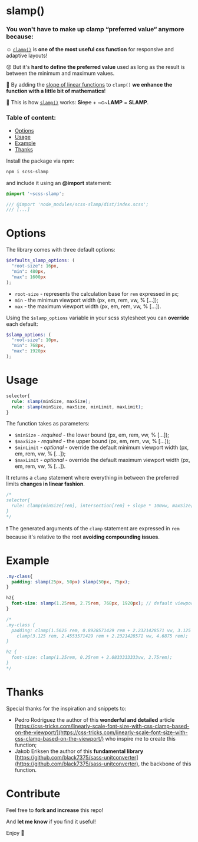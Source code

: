 
# slamp()
### You won't have to make up clamp “preferred value“ anymore because:

:relaxed: [`clamp()`](https://developer.mozilla.org/en-US/docs/Web/CSS/clamp()) is **one of the most useful css function** for responsive and adaptive layouts!

:worried: But it's **hard to define the preferred value** used as long as the result is between the minimum and maximum values.

:triangular_ruler: By adding the [slope of linear functions](https://www.mathplanet.com/education/pre-algebra/graphing-and-functions/the-slope-of-a-linear-function) to `clamp()` **we enhance the function with a little bit of mathematics**!

:rocket: This is how [`slamp()`](#example) works: **S**~~lope~~ + ~c~**LAMP** = **SLAMP**.

### Table of content:
- [Options](#options)
- [Usage](#usage)
- [Example](#example)
- [Thanks](#thanks)

Install the package via npm:

``` bash
npm i scss-slamp
```

and include it using an **@import** statement:

``` scss
@import '~scss-slamp';

/// @import 'node_modules/scss-slamp/dist/index.scss';
/// [...]
```

# Options
The library comes with three default options:

``` scss
$defaults_slamp_options: (
  "root-size": 16px, 
  "min": 480px, 
  "max": 1600px
);
```

- `root-size` - represents the calculation base for `rem` expressed in `px`;
- `min` - the minimun viewport width (px, em, rem, vw, % [...]);
- `max` - the maximum viewport width (px, em, rem, vw, % [...]).

Using the `$slamp_options` variable in your scss stylesheet you can **override** each default:

``` scss
$slamp_options: (
  "root-size": 10px, 
  "min": 768px,
  "max": 1920px
);
```

# Usage

``` scss
selector{
  rule: slamp(minSize, maxSize);
  rule: slamp(minSize, maxSize, minLimit, maxLimit);
}
```


The function takes as parameters:

- `$minSize` - *required* - the lower bound (px, em, rem, vw, % [...]);
- `$maxSize` - *required* - the upper bound (px, em, rem, vw, % [...]);
- `$minLimit` - *optional* - override the default minimum viewport width (px, em, rem, vw, % [...]);
- `$maxLimit` - *optional* - override the default maximum viewport width (px, em, rem, vw, % [...]).

It returns a `clamp` statement where everything in between the preferred limits **changes in linear fashion**.

```scss
/*
selector{
  rule: clamp(minSize[rem], intersection[rem] + slope * 100vw, maxSize[rem])
}
*/
```

❗ The generated arguments of the `clamp` statement are expressed in `rem` because it's relative to the root **avoiding compounding issues**.

# Example
``` scss
.my-class{
  padding: slamp(25px, 50px) slamp(50px, 75px);
}

h2{
  font-size: slamp(1.25rem, 2.75rem, 768px, 1920px); // default viewport limits are overrided
}

/*
.my-class {
  padding: clamp(1.5625 rem, 0.8928571429 rem + 2.2321428571 vw, 3.125 rem)
    clamp(3.125 rem, 2.4553571429 rem + 2.2321428571 vw, 4.6875 rem);
}

h2 {
  font-size: clamp(1.25rem, 0.25rem + 2.0833333333vw, 2.75rem);
}
*/
```

# Thanks
Special thanks for the inspiration and snippets to:

- Pedro Rodriguez the author of this **wonderful and detailed** article [https://css-tricks.com/linearly-scale-font-size-with-css-clamp-based-on-the-viewport/](https://css-tricks.com/linearly-scale-font-size-with-css-clamp-based-on-the-viewport/) who inspire me to create this function;
- Jakob Eriksen the author of this **fundamental library** [https://github.com/black7375/sass-unitconverter](https://github.com/black7375/sass-unitconverter), the backbone of this function.

# Contribute
Feel free to **fork and increase** this repo!

And **let me know** if you find it useful!

Enjoy :punch:
